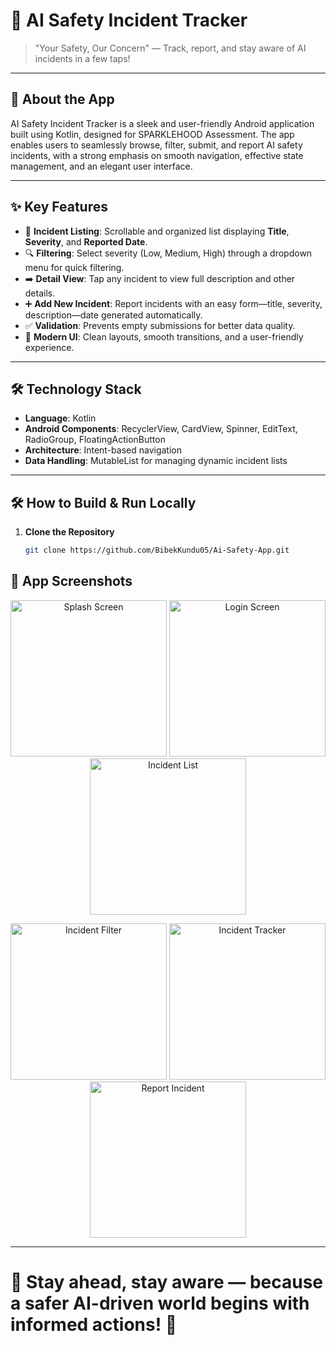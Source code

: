 # 🚨 AI Safety Incident Tracker

> "Your Safety, Our Concern" — Track, report, and stay aware of AI incidents in a few taps!

---

## 📱 About the App

AI Safety Incident Tracker is a sleek and user-friendly Android application built using Kotlin, designed for SPARKLEHOOD Assessment.
The app enables users to seamlessly browse, filter, submit, and report AI safety incidents, with a strong emphasis on smooth navigation, effective state management, and an elegant user interface.

---

## ✨ Key Features

- 📝 **Incident Listing**: Scrollable and organized list displaying **Title**, **Severity**, and **Reported Date**.
- 🔍 **Filtering**: Select severity (Low, Medium, High) through a dropdown menu for quick filtering.
- ➡️ **Detail View**: Tap any incident to view full description and other details.
- ➕ **Add New Incident**: Report incidents with an easy form—title, severity, description—date generated automatically.
- ✅ **Validation**: Prevents empty submissions for better data quality.
- 🎨 **Modern UI**: Clean layouts, smooth transitions, and a user-friendly experience.

---

## 🛠️ Technology Stack

- **Language**: Kotlin
- **Android Components**: RecyclerView, CardView, Spinner, EditText, RadioGroup, FloatingActionButton
- **Architecture**: Intent-based navigation
- **Data Handling**: MutableList for managing dynamic incident lists

---

## 🛠️ How to Build & Run Locally

1. **Clone the Repository**
   ```bash
   git clone https://github.com/BibekKundu05/Ai-Safety-App.git

## 📸 App Screenshots

<p align="center">
  <img src="screenshots/img1.jpeg" alt="Splash Screen" width="250" />
  <img src="screenshots/img2.jpeg" alt="Login Screen" width="250" />
  <img src="screenshots/img3.jpeg" alt="Incident List" width="250" />
</p>
<p align="center">
  <img src="screenshots/img4.jpeg" alt="Incident Filter" width="250" />
  <img src="screenshots/img5.jpeg" alt="Incident Tracker" width="250" />
  <img src="screenshots/img6.jpeg" alt="Report Incident" width="250" />
</p>

---

# 🌟 Stay ahead, stay aware — because a safer AI-driven world begins with informed actions! 🚀
